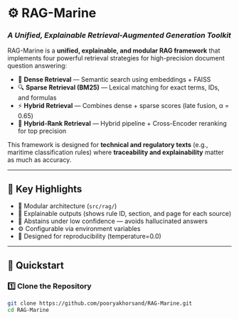 # ⚙️ RAG-Marine  
### _A Unified, Explainable Retrieval-Augmented Generation Toolkit_

RAG-Marine is a **unified, explainable, and modular RAG framework** that implements four powerful retrieval strategies for high-precision document question answering:

- 🧠 **Dense Retrieval** — Semantic search using embeddings + FAISS  
- 🔍 **Sparse Retrieval (BM25)** — Lexical matching for exact terms, IDs, and formulas  
- ⚡ **Hybrid Retrieval** — Combines dense + sparse scores (late fusion, α = 0.65)  
- 🎯 **Hybrid-Rank Retrieval** — Hybrid pipeline + Cross-Encoder reranking for top precision  

This framework is designed for **technical and regulatory texts** (e.g., maritime classification rules) where **traceability and explainability** matter as much as accuracy.

---

## 🌊 Key Highlights

- 🧩 Modular architecture (`src/rag/`)  
- 🔎 Explainable outputs (shows rule ID, section, and page for each source)  
- 🚫 Abstains under low confidence — avoids hallucinated answers  
- ⚙️ Configurable via environment variables  
- 🧠 Designed for reproducibility (temperature=0.0)  

---

## 🚀 Quickstart

### 1️⃣ Clone the Repository
```bash
git clone https://github.com/pooryakhorsand/RAG-Marine.git
cd RAG-Marine
